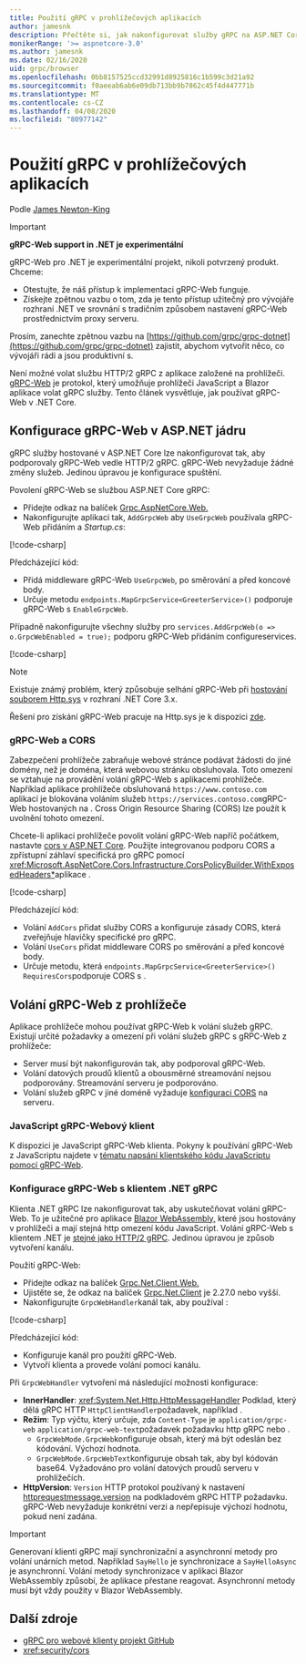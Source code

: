 ```yaml
---
title: Použití gRPC v prohlížečových aplikacích
author: jamesnk
description: Přečtěte si, jak nakonfigurovat služby gRPC na ASP.NET Core tak, aby byly volatelné z aplikací prohlížeče pomocí gRPC-Web.
monikerRange: '>= aspnetcore-3.0'
ms.author: jamesnk
ms.date: 02/16/2020
uid: grpc/browser
ms.openlocfilehash: 0bb8157525ccd32991d8925816c1b599c3d21a92
ms.sourcegitcommit: f0aeeab6ab6e09db713bb9b7862c45f4d447771b
ms.translationtype: MT
ms.contentlocale: cs-CZ
ms.lasthandoff: 04/08/2020
ms.locfileid: "80977142"
---
```

# <a name="use-grpc-in-browser-apps"></a>Použití gRPC v prohlížečových aplikacích

Podle [James Newton-King](https://twitter.com/jamesnk)

> [!IMPORTANT]
> **gRPC-Web support in .NET je experimentální**
>
> gRPC-Web pro .NET je experimentální projekt, nikoli potvrzený produkt. Chceme:
>
> * Otestujte, že náš přístup k implementaci gRPC-Web funguje.
> * Získejte zpětnou vazbu o tom, zda je tento přístup užitečný pro vývojáře rozhraní .NET ve srovnání s tradičním způsobem nastavení gRPC-Web prostřednictvím proxy serveru.
>
> Prosím, zanechte zpětnou vazbu na [https://github.com/grpc/grpc-dotnet](https://github.com/grpc/grpc-dotnet) zajistit, abychom vytvořit něco, co vývojáři rádi a jsou produktivní s.

Není možné volat službu HTTP/2 gRPC z aplikace založené na prohlížeči. [gRPC-Web](https://github.com/grpc/grpc/blob/master/doc/PROTOCOL-WEB.md) je protokol, který umožňuje prohlížeči JavaScript a Blazor aplikace volat gRPC služby. Tento článek vysvětluje, jak používat gRPC-Web v .NET Core.

## <a name="configure-grpc-web-in-aspnet-core"></a>Konfigurace gRPC-Web v ASP.NET jádru

gRPC služby hostované v ASP.NET Core lze nakonfigurovat tak, aby podporovaly gRPC-Web vedle HTTP/2 gRPC. gRPC-Web nevyžaduje žádné změny služeb. Jedinou úpravou je konfigurace spuštění.

Povolení gRPC-Web se službou ASP.NET Core gRPC:

* Přidejte odkaz na balíček [Grpc.AspNetCore.Web.](https://www.nuget.org/packages/Grpc.AspNetCore.Web)
* Nakonfigurujte aplikaci tak, `AddGrpcWeb` aby `UseGrpcWeb` používala gRPC-Web přidáním a *Startup.cs*:

[!code-csharp[](~/grpc/browser/sample/Startup.cs?name=snippet_1&highlight=10,14)]

Předcházející kód:

* Přidá middleware gRPC-Web `UseGrpcWeb`, po směrování a před koncové body.
* Určuje metodu `endpoints.MapGrpcService<GreeterService>()` podporuje gRPC-Web s `EnableGrpcWeb`. 

Případně nakonfigurujte všechny služby pro `services.AddGrpcWeb(o => o.GrpcWebEnabled = true);` podporu gRPC-Web přidáním configureservices.

[!code-csharp[](~/grpc/browser/sample/AllServicesSupportExample_Startup.cs?name=snippet_1&highlight=6,13)]

> [!NOTE]
> Existuje známý problém, který způsobuje selhání gRPC-Web při [hostování souborem Http.sys](xref:fundamentals/servers/httpsys) v rozhraní .NET Core 3.x.
>
> Řešení pro získání gRPC-Web pracuje na Http.sys je k dispozici [zde](https://github.com/grpc/grpc-dotnet/issues/853#issuecomment-610078202).

### <a name="grpc-web-and-cors"></a>gRPC-Web a CORS

Zabezpečení prohlížeče zabraňuje webové stránce podávat žádosti do jiné domény, než je doména, která webovou stránku obsluhovala. Toto omezení se vztahuje na provádění volání gRPC-Web s aplikacemi prohlížeče. Například aplikace prohlížeče obsluhovaná `https://www.contoso.com` aplikací je blokována voláním služeb `https://services.contoso.com`gRPC-Web hostovaných na . Cross Origin Resource Sharing (CORS) lze použít k uvolnění tohoto omezení.

Chcete-li aplikaci prohlížeče povolit volání gRPC-Web napříč počátkem, nastavte [cors v ASP.NET Core](xref:security/cors). Použijte integrovanou podporu CORS a zpřístupní záhlaví specifická pro gRPC pomocí <xref:Microsoft.AspNetCore.Cors.Infrastructure.CorsPolicyBuilder.WithExposedHeaders*>aplikace .

[!code-csharp[](~/grpc/browser/sample/CORS_Startup.cs?name=snippet_1&highlight=5-11,19,24)]

Předcházející kód:

* Volání `AddCors` přidat služby CORS a konfiguruje zásady CORS, která zveřejňuje hlavičky specifické pro gRPC.
* Volání `UseCors` přidat middleware CORS po směrování a před koncové body.
* Určuje metodu, která `endpoints.MapGrpcService<GreeterService>()` `RequiresCors`podporuje CORS s .

## <a name="call-grpc-web-from-the-browser"></a>Volání gRPC-Web z prohlížeče

Aplikace prohlížeče mohou používat gRPC-Web k volání služeb gRPC. Existují určité požadavky a omezení při volání služeb gRPC s gRPC-Web z prohlížeče:

* Server musí být nakonfigurován tak, aby podporoval gRPC-Web.
* Volání datových proudů klientů a obousměrné streamování nejsou podporovány. Streamování serveru je podporováno.
* Volání služeb gRPC v jiné doméně vyžaduje [konfiguraci CORS](xref:security/cors) na serveru.

### <a name="javascript-grpc-web-client"></a>JavaScript gRPC-Webový klient

K dispozici je JavaScript gRPC-Web klienta. Pokyny k používání gRPC-Web z JavaScriptu najdete v [tématu napsání klientského kódu JavaScriptu pomocí gRPC-Web](https://github.com/grpc/grpc-web/tree/master/net/grpc/gateway/examples/helloworld#write-client-code).

### <a name="configure-grpc-web-with-the-net-grpc-client"></a>Konfigurace gRPC-Web s klientem .NET gRPC

Klienta .NET gRPC lze nakonfigurovat tak, aby uskutečňovat volání gRPC-Web. To je užitečné pro aplikace [Blazor WebAssembly,](xref:blazor/index#blazor-webassembly) které jsou hostovány v prohlížeči a mají stejná http omezení kódu JavaScript. Volání gRPC-Web s klientem .NET je [stejné jako HTTP/2 gRPC](xref:grpc/client). Jedinou úpravou je způsob vytvoření kanálu.

Použití gRPC-Web:

* Přidejte odkaz na balíček [Grpc.Net.Client.Web.](https://www.nuget.org/packages/Grpc.Net.Client.Web)
* Ujistěte se, že odkaz na balíček [Grpc.Net.Client](https://www.nuget.org/packages/Grpc.Net.Client) je 2.27.0 nebo vyšší.
* Nakonfigurujte `GrpcWebHandler`kanál tak, aby používal :

[!code-csharp[](~/grpc/browser/sample/Handler.cs?name=snippet_1)]

Předcházející kód:

* Konfiguruje kanál pro použití gRPC-Web.
* Vytvoří klienta a provede volání pomocí kanálu.

Při `GrpcWebHandler` vytvoření má následující možnosti konfigurace:

* **InnerHandler**: <xref:System.Net.Http.HttpMessageHandler> Podklad, který dělá gRPC HTTP `HttpClientHandler`požadavek, například .
* **Režim**: Typ výčtu, který určuje, zda `Content-Type` je `application/grpc-web` `application/grpc-web-text`požadavek požadavku http gRPC nebo .
    * `GrpcWebMode.GrpcWeb`konfiguruje obsah, který má být odeslán bez kódování. Výchozí hodnota.
    * `GrpcWebMode.GrpcWebText`konfiguruje obsah tak, aby byl kódován base64. Vyžadováno pro volání datových proudů serveru v prohlížečích.
* **HttpVersion**: `Version` HTTP protokol používaný k nastavení [httprequestmessage.version](xref:System.Net.Http.HttpRequestMessage.Version) na podkladovém gRPC HTTP požadavku. gRPC-Web nevyžaduje konkrétní verzi a nepřepisuje výchozí hodnotu, pokud není zadána.

> [!IMPORTANT]
> Generovaní klienti gRPC mají synchronizační a asynchronní metody pro volání unárních metod. Například `SayHello` je synchronizace a `SayHelloAsync` je asynchronní. Volání metody synchronizace v aplikaci Blazor WebAssembly způsobí, že aplikace přestane reagovat. Asynchronní metody musí být vždy použity v Blazor WebAssembly.

## <a name="additional-resources"></a>Další zdroje

* [gRPC pro webové klienty projekt GitHub](https://github.com/grpc/grpc-web)
* <xref:security/cors>
